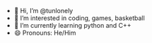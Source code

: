 - 👋 Hi, I’m @tunlonely
- 👀 I’m interested in coding, games, basketball
- 🌱 I’m currently learning python and C++
- 😄 Pronouns: He/Him
